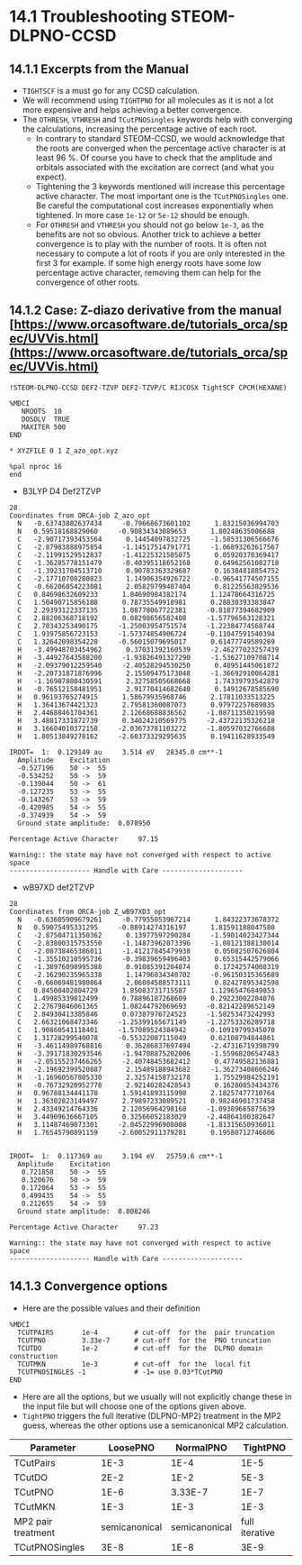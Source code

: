 # 14.1 Troubleshooting STEOM-DLPNO-CCSD

## 14.1.1 Excerpts from the Manual

- `TIGHTSCF` is a must go for any CCSD calculation.
- We will recommend using `TIGHTPNO` for all molecules as it is not a lot more expensive and helps achieving
a better convergence.
- The `OTHRESH`, `VTHRESH` and `TCutPNOSingles` keywords help with converging the calculations, increasing
the percentage active of each root.
  - In contrary to standard STEOM-CCSD, we would acknowledge that the roots are converged when the percentage active character is at least 96 %. Of course you have to check that the amplitude and orbitals associated with the excitation are correct (and what you expect).
  - Tightening the 3 keywords mentioned will increase this percentage active character. The most important one is the `TCutPNOSingles` one. Be careful the computational cost increases exponentially when tightened. In more case `1e-12` or `5e-12` should be enough.
  - For `OTHRESH` and `VTHRESH` you should not go below `1e-3`, as the benefits are not so obvious. Another trick to achieve a better convergence is to play with the number of roots. It is often not necessary to compute a lot of roots if you are only interested in the first 3 for example. If some high energy roots have some low percentage active character, removing them can help for the convergence of
other roots.

## 14.1.2 Case: Z-diazo derivative from the manual [https://www.orcasoftware.de/tutorials_orca/spec/UVVis.html](https://www.orcasoftware.de/tutorials_orca/spec/UVVis.html)

```
!STEOM-DLPNO-CCSD DEF2-TZVP DEF2-TZVP/C RIJCOSX TightSCF CPCM(HEXANE)

%MDCI
   NROOTS  10
   DOSOLV  TRUE
   MAXITER 500
END

* XYZFILE 0 1 Z_azo_opt.xyz

%pal nproc 16
end

```

- B3LYP D4 Def2TZVP
```
28
Coordinates from ORCA-job Z_azo_opt
  N   -0.63743882637434     -0.79668673601102      1.83215036994703
  N   0.59518168829060     -0.90834343089653      1.80248635006688
  C   -2.90717393453564      0.14454097832725     -1.58531306566676
  C   -2.87983888975854     -1.14517514791771     -1.06893263617567
  C   -2.11991529512837     -1.41225321505075      0.05920370369417
  C   -1.36285778151479     -0.40395118652168      0.64962561082718
  C   -1.39231704513710      0.90783363329687      0.16384818854752
  C   -2.17710708280823      1.14906354926722     -0.96541774507155
  C   -0.66206054223081      2.05829799407404      0.81225563029536
  C   0.84698632609233      1.84690984382174      1.12478664316725
  C   1.50490715856188      0.78735549918981      0.28830393383847
  C   2.29393122337135      1.08778067722381     -0.81877394682909
  C   2.88206368718192      0.08298656582408     -1.57796563128321
  C   2.70343253490175     -1.25003954751574     -1.22384774568744
  C   1.93975856723153     -1.57374854906724     -0.11047591540394
  C   1.32642098354228     -0.56015079695017      0.61477749589269
  H   -3.49948703454962      0.37031392160539     -2.46277023257439
  H   -3.44927643588200     -1.93826491327290     -1.53627109708714
  H   -2.09379012259540     -2.40528294530250      0.48951445061872
  H   -2.20731871876996      2.15509475173048     -1.36692910064281
  H   -1.16987880430591      2.32758505668668      1.74339793542879
  H   -0.76512158481951      2.91770414682640      0.14912678585690
  H   0.96193765274915      1.58679935968746      2.17811033513225
  H   1.36413674421323      2.79581360087073      0.97972257689835
  H   2.44688461704361      2.12668688836562     -1.08711350219598
  H   3.48817331872739      0.34024210569775     -2.43722135326218
  H   3.16604010372158     -2.03673781103272     -1.80597032766688
  H   1.80513849278162     -2.60373329295635      0.19411628933549

```

```
IROOT=  1:  0.129149 au     3.514 eV   28345.0 cm**-1
  Amplitude    Excitation
  -0.527196    50 ->  55
  -0.534252    50 ->  59
  -0.139044    50 ->  61
  -0.127235    53 ->  55
  -0.143267    53 ->  59
  -0.420985    54 ->  55
  -0.374939    54 ->  59
  Ground state amplitude:  0.078950

Percentage Active Character     97.15

Warning:: the state may have not converged with respect to active space 
-------------------- Handle with Care -------------------- 
```

- wB97XD def2TZVP

```
28
Coordinates from ORCA-job Z_wB97XD3_opt
  N   -0.63605909679261     -0.77955053967214      1.84322373678372
  N   0.59075495331295     -0.88914274316197      1.81591188047580
  C   -2.87504711350362      0.13977597290284     -1.59014023427344
  C   -2.83800315753550     -1.14873962073396     -1.08121388130014
  C   -2.08738465386011     -1.41217845479938      0.05082507626804
  C   -1.35510210595736     -0.39839659496403      0.65315442579066
  C   -1.38976098995388      0.91085391204874      0.17242574008319
  C   -2.16290235965338      1.14796034340702     -0.96150315365689
  C   -0.66069481980864      2.06084588573111      0.82427895342598
  C   0.84500402804729      1.85083731715587      1.12965476849853
  C   1.49985339812499      0.78896187268609      0.29223002204076
  C   2.27679846061365      1.08244792069693     -0.82142289652149
  C   2.84930413385846      0.07387976724523     -1.58253473242993
  C   2.66321068473346     -1.25399165671149     -1.22753326289718
  C   1.90860541118401     -1.57089524384942     -0.10919799345070
  C   1.31728299540078     -0.55322087115049      0.62108794844861
  H   -3.46114989768816      0.36286837697494     -2.47316719398799
  H   -3.39171830293546     -1.94708875202006     -1.55968206547483
  H   -2.05155237466265     -2.40748453682412      0.47749582136881
  H   -2.19692399520887      2.15489188943682     -1.36273408606246
  H   -1.16960567805330      2.32574158732178      1.75529984252191
  H   -0.76732920952778      2.92140282428543      0.16280853434376
  H   0.96788134441178      1.59141893115998      2.18257477710764
  H   1.36302823149497      2.79897233089521      0.98246901737458
  H   2.43349214764336      2.12056964298168     -1.09389665875639
  H   3.44909636667105      0.32566052183029     -2.44864100382647
  H   3.11487469073301     -2.04522996908008     -1.81315650936011
  H   1.76545790891159     -2.60052911379281      0.19580712746606
```

```

IROOT=  1:  0.117369 au     3.194 eV   25759.6 cm**-1
  Amplitude    Excitation
   0.721858    50 ->  55
   0.320676    50 ->  59
   0.172064    53 ->  55
   0.499435    54 ->  55
   0.212655    54 ->  59
  Ground state amplitude:  0.008246

Percentage Active Character     97.23

Warning:: the state may have not converged with respect to active space 
-------------------- Handle with Care -------------------- 
```

## 14.1.3 Convergence options
- Here are the possible values and their definition
```
%MDCI
  TCUTPAIRS       1e-4         # cut-off  for the  pair truncation
  TCUTPNO         3.33e-7      # cut-off  for the  PNO truncation
  TCUTDO          1e-2         # cut-off  for the  DLPNO domain construction
  TCUTMKN         1e-3         # cut-off  for the  local fit
  TCUTPNOSINGLES -1            # -1= use 0.03*TCutPNO
END

```
- Here are all the options, but we usually will not explicitly change these in the input file but will choose one of the options given above.
- `TightPNO` triggers the full iterative (DLPNO-MP2) treatment in the MP2 guess, whereas the other options use a semicanonical MP2 calculation.

| Parameter | LoosePNO | NormalPNO | TightPNO | 
|---|---|---|---|
| TCutPairs      | 1E-3   | 1E-4  | 1E-5   |
| TCutDO   | 2E-2   | 1E-2  | 5E-3   |
| TCutPNO   | 1E-6   | 3.33E-7  | 1E-7   | 
| TCutMKN    | 1E-3   | 1E-3  | 1E-3   |
| MP2 pair treatment      | semicanonical   | semicanonical  | full iterative   |
|TCutPNOSingles | 3E-8 | 1E-8 | 3E-9 |



